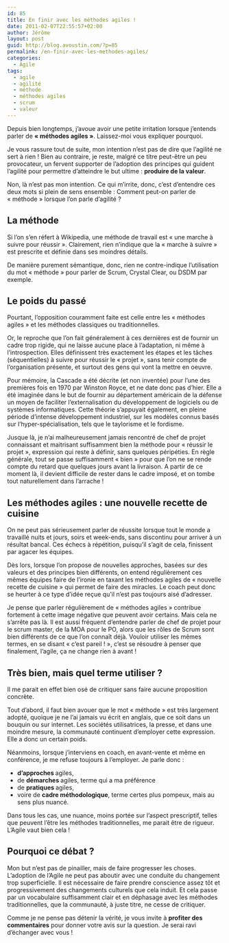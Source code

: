 ```yaml
---
id: 85
title: En finir avec les méthodes agiles !
date: 2011-02-07T22:55:57+02:00
author: Jérôme
layout: post
guid: http://blog.avoustin.com/?p=85
permalink: /en-finir-avec-les-methodes-agiles/
categories:
  - Agile
tags:
  - agile
  - agilité
  - méthode
  - méthodes agiles
  - scrum
  - valeur
---
```


Depuis bien longtemps, j&rsquo;avoue avoir une petite irritation lorsque j&rsquo;entends parler de **« méthodes agiles »**. Laissez-moi vous expliquer pourquoi.<!--more-->

Je vous rassure tout de suite, mon intention n&rsquo;est pas de dire que l&rsquo;agilité ne sert à rien ! Bien au contraire, je reste, malgré ce titre peut-être un peu provocateur, un fervent supporter de l&rsquo;adoption des principes qui guident l&rsquo;agilité pour permettre d&rsquo;atteindre le but ultime : **produire de la valeur**.

Non, là n&rsquo;est pas mon intention. Ce qui m&rsquo;irrite, donc, c&rsquo;est d&rsquo;entendre ces deux mots si plein de sens ensemble : Comment peut-on parler de « méthode » lorsque l&rsquo;on parle d&rsquo;agilité ?

## La méthode

Si l&rsquo;on s&rsquo;en réfert à Wikipedia, une méthode de travail est « une marche à suivre pour réussir ». Clairement, rien n&rsquo;indique que la « marche à suivre » est prescrite et définie dans ses moindres détails.

De manière purement sémantique, donc, rien ne contre-indique l&rsquo;utilisation du mot « méthode » pour parler de Scrum, Crystal Clear, ou DSDM par exemple.

## Le poids du passé

Pourtant, l&rsquo;opposition couramment faite est celle entre les « méthodes agiles » et les méthodes classiques ou traditionnelles.

Or, le reproche que l&rsquo;on fait généralement à ces dernières est de fournir un cadre trop rigide, qui ne laisse aucune place à l&rsquo;adaptation, ni même à l&rsquo;introspection. Elles définissent très exactement les étapes et les tâches (séquentielles) à suivre pour réussir le « projet », sans tenir compte de l&rsquo;organisation présente, et surtout des gens qui vont la mettre en oeuvre.

Pour mémoire, la Cascade a été décrite (et non inventée) pour l&rsquo;une des premières fois en 1970 par Winston Royce, et ne date donc pas d&rsquo;hier. Elle a été imaginée dans le but de fournir au département américain de la défense un moyen de faciliter l&rsquo;externalisation du développement de logiciels ou de systèmes informatiques. Cette théorie s&rsquo;appuyait également, en pleine période d&rsquo;intense développement industriel, sur les modèles connus basés sur l&rsquo;hyper-spécialisation, tels que le taylorisme et le fordisme.

Jusque là, je n&rsquo;ai malheureusement jamais rencontré de chef de projet connaissant et maitrisant suffisamment bien la méthode pour « réussir le projet », expression qui reste à définir, sans quelques péripéties. En règle générale, tout se passe suffisamment « bien » pour que l&rsquo;on ne se rende compte du retard que quelques jours avant la livraison. A partir de ce moment là, il devient difficile de rester dans le cadre imposé, et on tombe tout naturellement dans l&rsquo;arrache !

## Les méthodes agiles : une nouvelle recette de cuisine

On ne peut pas sérieusement parler de réussite lorsque tout le monde a travaillé nuits et jours, soirs et week-ends, sans discontinu pour arriver à un résultat bancal. Ces échecs à répétition, puisqu&rsquo;il s&rsquo;agit de cela, finissent par agacer les équipes.

Dès lors, lorsque l&rsquo;on propose de nouvelles approches, basées sur des valeurs et des principes bien différents, on entend régulièrement ces mêmes équipes faire de l&rsquo;ironie en taxant les méthodes agiles de « nouvelle recette de cuisine » qui permet de faire des miracles. Le coach peut donc se heurter à ce type d&rsquo;idée reçue qu&rsquo;il n&rsquo;est pas toujours aisé d&rsquo;adresser.

Je pense que parler régulièrement de « méthodes agiles » contribue fortement à cette image négative que peuvent avoir certains. Mais cela ne s&rsquo;arrête pas là. Il est aussi fréquent d&rsquo;entendre parler de chef de projet pour le scrum master, de la MOA pour le PO, alors que les rôles de Scrum sont bien différents de ce que l&rsquo;on connaît déjà. Vouloir utiliser les mêmes termes, en se disant « c&rsquo;est pareil ! », c&rsquo;est se résoudre à penser que finalement, l&rsquo;agile, ça ne change rien à avant !

## Très bien, mais quel terme utiliser ?

Il me parait en effet bien osé de critiquer sans faire aucune proposition concrète.

Tout d&rsquo;abord, il faut bien avouer que le mot « méthode » est très largement adopté, quoique je ne l&rsquo;ai jamais vu écrit en anglais, que ce soit dans un bouquin ou sur internet. Les sociétés utilisatrices, la presse, et dans une moindre mesure, la communauté continuent d&#8217;employer cette expression. Elle a donc un certain poids.

Néanmoins, lorsque j&rsquo;interviens en coach, en avant-vente et même en conférence, je me refuse toujours à l&#8217;employer. Je parle donc :

<div id="_mcePaste">
  <ul>
    <li>
      <strong>d&rsquo;approches </strong>agiles,
    </li>
    <li>
      de <strong>démarches </strong>agiles, terme qui a ma préférence
    </li>
    <li>
      de <strong>pratiques </strong>agiles,
    </li>
    <li>
      voire de <strong>cadre méthodologique</strong>, terme certes plus pompeux, mais au sens plus nuancé.
    </li>
  </ul>
</div>

Dans tous les cas, une nuance, moins portée sur l&rsquo;aspect prescriptif, telles que peuvent l&rsquo;être les méthodes traditionnelles, me parait être de rigueur. L&rsquo;Agile vaut bien cela !

## Pourquoi ce débat ?

Mon but n&rsquo;est pas de pinailler, mais de faire progresser les choses. L&rsquo;adoption de l&rsquo;Agile ne peut pas aboutir avec une conduite du changement trop superficielle. Il est nécessaire de faire prendre conscience assez tôt et progressivement des changements culturels que cela induit. Et cela passe par un vocabulaire suffisamment clair et en déphasage avec les méthodes traditionnelles, que la communauté, à juste titre, ne cesse de critiquer.

Comme je ne pense pas détenir la vérité, je vous invite à **profiter des commentaires** pour donner votre avis sur la question. Je serai ravi d&rsquo;échanger avec vous !

